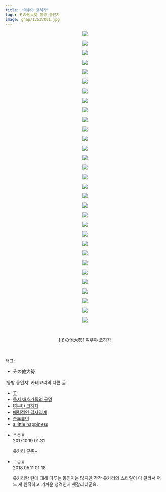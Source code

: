 ```yaml
---
title: "여우야 코하자"
tags: その他大勢 동방_동인지
image: ghap/1353/001.jpg
---
```

<div class="article">
<p style="text-align: center; clear: none; float: none;"><img src="{{ site.nasurl }}/ghap/1353/001.jpg"/></p>
<p style="text-align: center; clear: none; float: none;"><img src="{{ site.nasurl }}/ghap/1353/002.jpg"/></p>
<p style="text-align: center; clear: none; float: none;"><img src="{{ site.nasurl }}/ghap/1353/003.jpg"/></p>
<p style="text-align: center; clear: none; float: none;"><img src="{{ site.nasurl }}/ghap/1353/004.jpg"/></p>
<p style="text-align: center; clear: none; float: none;"><img src="{{ site.nasurl }}/ghap/1353/005.jpg"/></p>
<p style="text-align: center; clear: none; float: none;"><img src="{{ site.nasurl }}/ghap/1353/006.jpg"/></p>
<p style="text-align: center; clear: none; float: none;"><img src="{{ site.nasurl }}/ghap/1353/007.jpg"/></p>
<p style="text-align: center; clear: none; float: none;"><img src="{{ site.nasurl }}/ghap/1353/008.jpg"/></p>
<p style="text-align: center; clear: none; float: none;"><img src="{{ site.nasurl }}/ghap/1353/009.jpg"/></p>
<p style="text-align: center; clear: none; float: none;"><img src="{{ site.nasurl }}/ghap/1353/010.jpg"/></p>
<p style="text-align: center; clear: none; float: none;"><img src="{{ site.nasurl }}/ghap/1353/011.jpg"/></p>
<p style="text-align: center; clear: none; float: none;"><img src="{{ site.nasurl }}/ghap/1353/012.jpg"/></p>
<p style="text-align: center; clear: none; float: none;"><img src="{{ site.nasurl }}/ghap/1353/013.jpg"/></p>
<p style="text-align: center; clear: none; float: none;"><img src="{{ site.nasurl }}/ghap/1353/014.jpg"/></p>
<p style="text-align: center; clear: none; float: none;"><img src="{{ site.nasurl }}/ghap/1353/015.jpg"/></p>
<p style="text-align: center; clear: none; float: none;"><img src="{{ site.nasurl }}/ghap/1353/016.jpg"/></p>
<p style="text-align: center; clear: none; float: none;"><img src="{{ site.nasurl }}/ghap/1353/017.jpg"/></p>
<p style="text-align: center; clear: none; float: none;"><img src="{{ site.nasurl }}/ghap/1353/018.jpg"/></p>
<p style="text-align: center; clear: none; float: none;"><img src="{{ site.nasurl }}/ghap/1353/019.jpg"/></p>
<p style="text-align: center; clear: none; float: none;"><img src="{{ site.nasurl }}/ghap/1353/020.jpg"/></p>
<p style="text-align: center; clear: none; float: none;"><img src="{{ site.nasurl }}/ghap/1353/021.jpg"/></p>
<p style="text-align: center; clear: none; float: none;"><img src="{{ site.nasurl }}/ghap/1353/022.jpg"/></p>
<p style="text-align: center; clear: none; float: none;"><img src="{{ site.nasurl }}/ghap/1353/023.jpg"/></p>
<p style="text-align: center; clear: none; float: none;"><img src="{{ site.nasurl }}/ghap/1353/024.jpg"/></p>
<p style="text-align: center; clear: none; float: none;"><img src="{{ site.nasurl }}/ghap/1353/025.jpg"/></p>
<p style="text-align: center; clear: none; float: none;"><img src="{{ site.nasurl }}/ghap/1353/026.jpg"/></p>
<p style="text-align: center; clear: none; float: none;"><img src="{{ site.nasurl }}/ghap/1353/027.jpg"/></p>
<p style="text-align: center; clear: none; float: none;"><img src="{{ site.nasurl }}/ghap/1353/028.jpg"/></p>
<p style="text-align: center; clear: none; float: none;"><img src="{{ site.nasurl }}/ghap/1353/029.jpg"/></p>
<p style="text-align: center; clear: none; float: none;"><img src="{{ site.nasurl }}/ghap/1353/030.jpg"/></p>
<p style="text-align: center; clear: none; float: none;"><img src="{{ site.nasurl }}/ghap/1353/031.jpg"/></p>
<p style="text-align: center; clear: none; float: none;"><br/></p>
<p style="text-align: center; clear: none; float: none;">[その他大勢] 여우야 코하자</p>
<p><br/></p>
</div><div class="tagTrail">
<p>태그: </p>
<ul>
<li>その他大勢</li>
</ul>
</div><div class="another">
<p>'동방 동인지' 카테고리의 다른 글</p>
<ul>
<li><a href="/2016-08-05-ghap_1355">꽃</a></li>
<li><a href="/2016-08-05-ghap_1354">독서 애호가들의 공명</a></li>
<li><a href="/2016-08-05-ghap_1353">여우야 코하자</a></li>
<li><a href="/2016-08-05-ghap_1352">매력적인 결사결계</a></li>
<li><a href="/2016-08-05-ghap_1351">춘추류빈</a></li>
<li><a href="/2016-08-05-ghap_1350">a little happiness</a></li>
</ul>
</div><div class="cb_module cb_fluid">
<div class="cb_wrt cb_profile">
<div class="comment">
<ul>
<li class="cb_thumb_off" id="comment15108724">
<div class="cb_comment_area">
<div class="cb_info_area">
<div class="cb_section">
<span class="cb_nick_name">ㄱㅁㅎ</span>
</div>
<div class="cb_section">
<span class="cb_date">2017.10.19 01:31 </span>
</div>
</div>
<div class="cb_dsc_comment">
<p class="cb_dsc">
											유카리 쿨츤~
										</p>
</div>
</div></li>
<li class="cb_thumb_off" id="comment15253882">
<div class="cb_comment_area">
<div class="cb_info_area">
<div class="cb_section">
<span class="cb_nick_name">ㄱㅁㅎ</span>
</div>
<div class="cb_section">
<span class="cb_date">2018.05.11 01:18 </span>
</div>
</div>
<div class="cb_dsc_comment">
<p class="cb_dsc">
											유카리랑 란에 대해 다루는 동인지는 많지만 각각 유카리의 스타일이 다 달라서 어느 게 원작하고 가까운 성격인지 헷갈리더군요.
										</p>
</div>
</div></li>
</ul>
</div>
</div><!-- commentList close -->
</div>